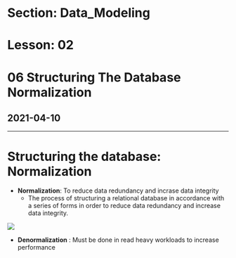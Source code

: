 # Section: Data_Modeling
# Lesson: 02
# 06 Structuring The Database Normalization
## 2021-04-10
---

# Structuring the database: Normalization

- **Normalization**: To reduce data redundancy and incrase data integrity
  - The process of structuring a relational database in accordance with a series of forms in order to reduce data redundancy and increase data integrity.

 ![](https://i.imgur.com/1wahecF.png)

- **Denormalization** : Must be done in read heavy workloads to increase performance

